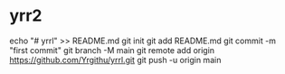 # yrr2
echo "# yrrl" >> README.md git init git add README.md git commit -m "first commit" git branch -M main git remote add origin https://github.com/Yrgithu/yrrl.git git push -u origin main

